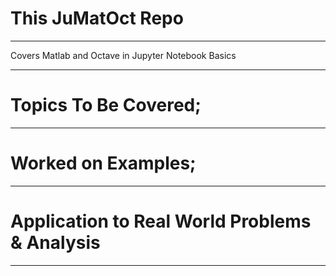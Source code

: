 # This JuMatOct Repo
----------------------------
Covers Matlab and Octave in Jupyter Notebook Basics

----------------------------
# Topics To Be Covered;

----------------------------
# Worked on Examples;

-----------------------------
# Application to Real World Problems & Analysis

-----------------------------
